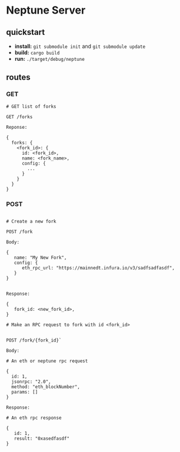 # Neptune Server

## quickstart
- **install:** `git submodule init` and `git submodule update`
 - **build:** `cargo build`
 - **run:** `./target/debug/neptune`

## routes

### GET

```
# GET list of forks

GET /forks

Reponse:

{
  forks: {
    <fork_id>: {
      id: <fork_id>,
      name: <fork_name>,
      config: {
        ...
      }
    }
  }
}
```

### POST

```

# Create a new fork

POST /fork

Body:

{
   name: "My New Fork",
   config: {
      eth_rpc_url: "https://mainnedt.infura.io/v3/sadfsadfasdf",
   }
}


Response:

{
   fork_id: <new_fork_id>,
}

```

```
# Make an RPC request to fork with id <fork_id>


POST /fork/{fork_id}`

Body:

# An eth or neptune rpc request

{
  id: 1,
  jsonrpc: "2.0",
  method: "eth_blockNumber",
  params: []
}

Response:

# An eth rpc response

{
   id: 1,
   result: "0xasedfasdf"
}


```
